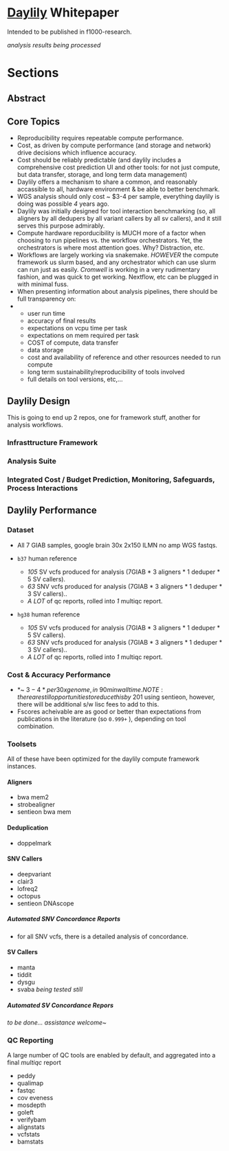 # [Daylily](https://github.com/Daylily-Informatics/daylily) Whitepaper

Intended to be published in f1000-research.

_analysis results being processed_

# Sections

## Abstract

## Core Topics

- Reproducibility requires repeatable compute performance.
- Cost, as driven by compute performance (and storage and network) drive decisions which influence accuracy.
- Cost should be reliably predictable (and daylily includes a comprehensive cost prediction UI and other tools: for not just compute, but data transfer, storage, and long term data management)
- Daylily offers a mechanism to share a common, and reasonably accassible to all, hardware environment & be able to better benchmark.
- WGS analysis should only cost ~ $3-4 per sample, everything daylily is doing was possible *4* years ago.
- Daylily was initially designed for tool interaction benchmarking (so, all aligners by all dedupers by all variant callers by all sv callers), and it still serves this purpose admirably.
- Compute hardware reporducibility is MUCH more of a factor when choosing to run pipelines vs. the workflow orchestrators. Yet, the orchestrators is where most attention goes.  Why? Distraction, etc.
- Workflows are largely working via snakemake. *HOWEVER* the compute framework us slurm based, and any orchestrator which can use slurm can run just as easily. *Cromwell* is working in a very rudimentary fashion, and was quick to get working. Nextflow, etc can be plugged in with minimal fuss.
- When presenting information about analysis pipelines, there should be full transparency on:
-   - user run time
    - accuracy of final results
    - expectations on vcpu time per task
    -  expectations on mem required per task
    -  COST of compute, data transfer
    -  data storage
    -  cost and availability of reference and other resources needed to run compute
    -  long term sustainability/reproducibility of tools involved
    -   full details on tool versions, etc,...
 
## Daylily Design
This is going to end up 2 repos, one for framework stuff, another for analysis workflows.

### Infrasttructure Framework

### Analysis Suite

### Integrated Cost / Budget Prediction, Monitoring, Safeguards, Process Interactions

## Daylily Performance


### Dataset
- All 7 GIAB samples, google brain 30x 2x150 ILMN no amp WGS fastqs.
- `b37` human reference
  - *105* SV vcfs produced for analysis (7GIAB * 3 aligners * 1 deduper * 5 SV callers).
  - *63* SNV vcfs produced for analysis  (7GIAB * 3 aligners * 1 deduper * 3 SV callers)..
  - *A LOT* of qc reports, rolled into *1* multiqc report.

- `hg38` human reference
  - *105* SV vcfs produced for analysis (7GIAB * 3 aligners * 1 deduper * 5 SV callers).
  - *63* SNV vcfs produced for analysis  (7GIAB * 3 aligners * 1 deduper * 3 SV callers)..
  - *A LOT* of qc reports, rolled into *1* multiqc report.


### Cost & Accuracy Performance
- *~ $3-4* per 30x genome, in ~90min walltime. NOTE: there are still opportunities to reduce this by ~20%, given time/resources. NOTE2: raw compute cost can be reduced by ~$1 using sentieon, however, there will be additional s/w lisc fees to add to this.
- Fscores acheivable are as good or better than expectations from publications in the literature (so `0.999+` ), depending on tool combination.

### Toolsets
All of these have been optimized for the daylily compute framework instances.

#### Aligners
- bwa mem2
- strobealigner
- sentieon bwa mem

#### Deduplication
- doppelmark

#### SNV Callers
- deepvariant
- clair3
- lofreq2
- octopus
- sentieon DNAscope

##### Automated SNV Concordance Reports
- for all SNV vcfs, there is a detailed analysis of concordance.

#### SV Callers
- manta
- tiddit
- dysgu
- svaba _being tested still_

##### Automated SV Concordance Repors
_to be done... assistance welcome~_ 


### QC Reporting
A large number of QC tools are enabled by default, and aggregated into a final *multiqc* report
- peddy
- qualimap
- fastqc
- cov eveness
- mosdepth
- goleft
- verifybam
- alignstats
- vcfstats
- bamstats




